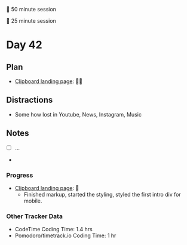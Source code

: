 🍒 50 minute session

🍅 25 minute session

# Day 42

## Plan

-   [Clipboard landing page](https://www.frontendmentor.io/challenges/clipboard-landing-page-5cc9bccd6c4c91111378ecb9): 🍒🍒

## Distractions

-   Some how lost in Youtube, News, Instagram, Music

## Notes

-   [ ] ...

-

### Progress

-   [Clipboard landing page](https://www.frontendmentor.io/challenges/clipboard-landing-page-5cc9bccd6c4c91111378ecb9): 🍒
    -   Finished markup, started the styling, styled the first intro div for mobile.

### Other Tracker Data

-   CodeTime Coding Time: 1.4 hrs
-   Pomodoro/timetrack.io Coding Time: 1 hr
